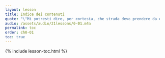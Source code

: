 ```yaml
---
layout: lesson
title: Indice dei contenuti
quote: "\"Mi potresti dire, per cortesia, che strada devo prendere da qui?\"<br/> \"Questo dipende molto da dove vuoi andare.\"<br/> \"Non mi importa molto dove –\"<br/> \"E allora non importa molto che strada prendi.\""
audio: /assets/audio/21lessons/0-01.m4a
permalink: toc
order: ch0-01
toc: true
---
```


{% include lesson-toc.html %}

<!-- Wikipedia -->
[alice]: https://en.wikipedia.org/wiki/Alice%27s_Adventures_in_Wonderland
[carroll]: https://en.wikipedia.org/wiki/Lewis_Carroll
